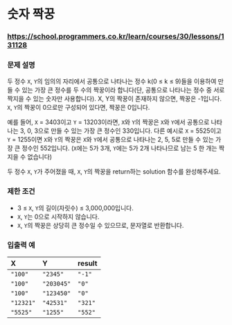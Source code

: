 # 숫자 짝꿍

### https://school.programmers.co.kr/learn/courses/30/lessons/131128

### 문제 설명

두 정수 `X`, `Y`의 임의의 자리에서 공통으로 나타나는 정수 k(0 ≤ k ≤ 9)들을 이용하여 만들 수 있는 가장 큰 정수를 두 수의 짝꿍이라 합니다(단, 공통으로 나타나는 정수 중 서로 짝지을 수 있는 숫자만 사용합니다). X, Y의 짝꿍이 존재하지 않으면, 짝꿍은 -1입니다. `X`, `Y`의 짝꿍이 0으로만 구성되어 있다면, 짝꿍은 0입니다.

예를 들어, `X` = 3403이고 `Y` = 13203이라면, `X`와 `Y`의 짝꿍은 `X`와 `Y`에서 공통으로 나타나는 3, 0, 3으로 만들 수 있는 가장 큰 정수인 330입니다. 다른 예시로 `X` = 5525이고 `Y` = 1255이면 `X`와 `Y`의 짝꿍은 `X`와 `Y`에서 공통으로 나타나는 2, 5, 5로 만들 수 있는 가장 큰 정수인 552입니다. (`X`에는 5가 3개, `Y`에는 5가 2개 나타나므로 남는 5 한 개는 짝 지을 수 없습니다)

두 정수 `X`, `Y`가 주어졌을 때, `X`, `Y`의 짝꿍을 return하는 solution 함수를 완성해주세요.

### 제한 조건

-   3 ≤ `X`, `Y`의 길이(자릿수) ≤ 3,000,000입니다.
-   `X`, `Y`는 0으로 시작하지 않습니다.
-   `X`, `Y`의 짝꿍은 상당히 큰 정수일 수 있으므로, 문자열로 반환합니다.

### 입출력 예

| X         | Y          | result  |
| :-------- | :--------- | :------ |
| `"100"`   | `"2345"`   | `"-1"`  |
| `"100"`   | `"203045"` | `"0"`   |
| `"100"`   | `"123450"` | `"0"`   |
| `"12321"` | `"42531"`  | `"321"` |
| `"5525"`  | `"1255"`   | `"552"` |
